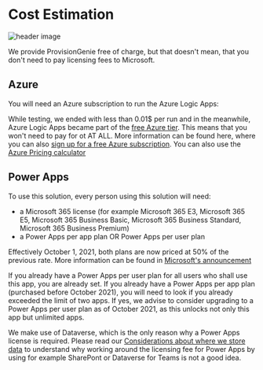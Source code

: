 # Cost Estimation

![header image](https://github.com/ProvisionGenie/ProvisionGenie/blob/main/Docs/media/Genie_Header.png)

We provide ProvisionGenie free of charge, but that doesn't mean, that you don't need to pay licensing fees to Microsoft.

## Azure

You will need an Azure subscription to run the Azure Logic Apps:

While testing, we ended with less than 0.01$ per run and in the meanwhile, Azure Logic Apps became part of the [free Azure tier](https://azure.microsoft.com/updates/five-more-free-services-available-with-an-azure-free-account/). This means that you won't need to pay for ot AT ALL. More information can be found here, where you can also [sign up for a free Azure subscription](https://azure.microsoft.com/free). You can also use the [Azure Pricing calculator](https://azure.microsoft.com/pricing/calculator/)

## Power Apps

To use this solution, every person using this solution will need:

- a Microsoft 365 license (for example Microsoft 365 E3, Microsoft 365 E5, Microsoft 365 Business Basic, Microsoft 365 Business Standard, Microsoft 365 Business Premium)
- a Power Apps per app plan OR Power Apps per user plan

Effectively October 1, 2021, both plans are now priced at 50% of the previous rate. More information can be found in [Microsoft's announcement](https://www.microsoft.com/licensing/news/pricing_and_licensing_updates_coming_to_power_apps)

If you already have a Power Apps per user plan for all users who shall use this app, you are already set.
If you already have a Power Apps per app plan (purchased before October 2021), you will need to look if you already exceeded the limit of two apps. If yes, we advise to consider upgrading to a Power Apps per user plan as of October 2021, as this unlocks not only this app but unlimited apps.

We make use of Dataverse, which is the only reason why a Power Apps license is required. Please read our [Considerations about where we store data](Considerations-on-Dataverse.md) to understand why working around the licensing fee for Power Apps by using for example SharePont or Dataverse for Teams is not a good idea.
